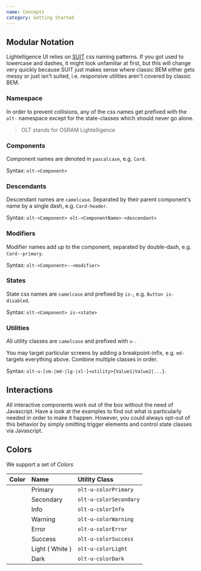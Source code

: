 ```yaml
---
name: Concepts
category: Getting Started
---
```


## Modular Notation

Lightelligence UI relies on
[SUIT](https://github.com/suitcss/suit/blob/master/doc/naming-conventions.md)
css naming patterns. If you got used to lowercase and dashes, it might look
unfamiliar at first, but this will change very quickly because SUIT just makes
sense where classic BEM either gets messy or just isn't suited, i.e. responsive
utilities aren't covered by classic BEM.

### Namespace

In order to prevent collisions, any of the css names get prefixed with the
`olt-` namespace except for the state-classes which should never go alone.

> OLT stands for OSRAM Lightelligence

### Components

Component names are denoted in `pascalcase`, e.g. `Card`.

Syntax: `olt-<Component>`

### Descendants

Descendant names are `camelcase`. Separated by their parent component's name by
a single dash, e.g. `Card-header`.

Syntax: `olt-<Component> olt-<ComponentName>-<descendant>`

### Modifiers

Modifier names add up to the component, separated by double-dash, e.g.
`Card--primary`.

Syntax: `olt-<Component>--<modifier>`

### States

State css names are `camelcase` and prefixed by `is-`, e.g.
`Button is-disabled`.

Syntax: `olt-<Component> is-<state>`

### Utilities

All utility classes are `camelcase` and prefixed with `u-`.

You may target particular screens by adding a breakpoint-infix, e.g. `md-`
targets everything above. Combine multiple classes in order.

Syntax: `olt-u-[sm-|md-|lg-|xl-]<utility>{Value1|Value2|...}`.

## Interactions

All interactive components work out of the box without the need of Javascript.
Have a look at the examples to find out what is particularly needed in order to
make it happen. However, you could always opt-out of this behavior by simply
omitting trigger elements and control state classes via Javascript.

## Colors

We support a set of *Colors*

| Color                                                          | Name            | Utility Class          |
|:--------------------------------------------------------------:|:----------------|:-----------------------|
| <div class="demo-color olt-u-backgroundColorPrimary"></div>    | Primary         | `olt-u-colorPrimary`   |
| <div class="demo-color olt-u-backgroundColorSecondary"></div>  | Secondary       | `olt-u-colorSecondary` |
| <div class="demo-color olt-u-backgroundColorInfo"></div>       | Info            | `olt-u-colorInfo`      |
| <div class="demo-color olt-u-backgroundColorWarning"></div>    | Warning         | `olt-u-colorWarning`   |
| <div class="demo-color olt-u-backgroundColorError"></div>      | Error           | `olt-u-colorError`     |
| <div class="demo-color olt-u-backgroundColorSuccess"></div>    | Success         | `olt-u-colorSuccess`   |
| <div class="demo-color olt-u-backgroundColorLight olt-u-border"></div>      | Light ( White ) | `olt-u-colorLight`     |
| <div class="demo-color olt-u-backgroundColorDark"></div>       | Dark            | `olt-u-colorDark`      |

